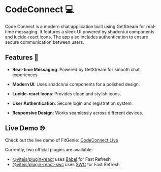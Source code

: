 # CodeConnect 💻

Code Connect is a modern chat application built using GetStream for real-time messaging. It features a sleek UI powered by shadcn/ui components and lucide-react icons. The app also includes authentication to ensure secure communication between users.


## Features 🚀

 - **Real-time Messaging**: Powered by GetStream for smooth chat experiences.

 - **Modern UI**: Uses shadcn/ui components for a polished design.

 - **Lucide-react Icons**: Provides clean and stylish icons.

 - **User Authentication**: Secure login and registration system.

 - **Responsive Design**: Works seamlessly across different devices.

## Live Demo 🌐

Check out the live demo of FitGenie:  [CodeConnect Live](https://code-connect-beta.vercel.app/)  

Currently, two official plugins are available:

- [@vitejs/plugin-react](https://github.com/vitejs/vite-plugin-react/blob/main/packages/plugin-react/README.md) uses [Babel](https://babeljs.io/) for Fast Refresh
- [@vitejs/plugin-react-swc](https://github.com/vitejs/vite-plugin-react-swc) uses [SWC](https://swc.rs/) for Fast Refresh
